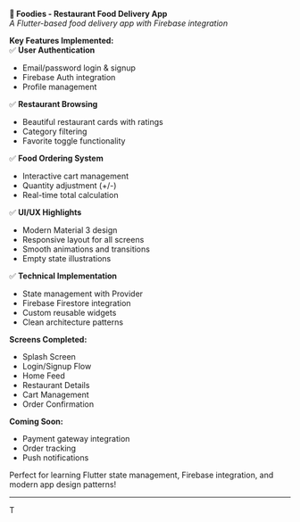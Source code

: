 
**🍔 Foodies - Restaurant Food Delivery App**  
*A Flutter-based food delivery app with Firebase integration*

**Key Features Implemented:**  
✅ **User Authentication**  
- Email/password login & signup  
- Firebase Auth integration  
- Profile management  

✅ **Restaurant Browsing**  
- Beautiful restaurant cards with ratings  
- Category filtering  
- Favorite toggle functionality  

✅ **Food Ordering System**  
- Interactive cart management  
- Quantity adjustment (+/-)  
- Real-time total calculation  

✅ **UI/UX Highlights**  
- Modern Material 3 design  
- Responsive layout for all screens  
- Smooth animations and transitions  
- Empty state illustrations  

✅ **Technical Implementation**  
- State management with Provider  
- Firebase Firestore integration  
- Custom reusable widgets  
- Clean architecture patterns  

**Screens Completed:**  
- Splash Screen  
- Login/Signup Flow  
- Home Feed  
- Restaurant Details  
- Cart Management  
- Order Confirmation  

**Coming Soon:**  
- Payment gateway integration  
- Order tracking  
- Push notifications  

Perfect for learning Flutter state management, Firebase integration, and modern app design patterns!

---

T
